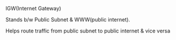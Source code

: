 IGW(Internet Gateway)

Stands b/w Public Subnet & WWW(public internet).

Helps route traffic from public subnet to public internet & vice versa